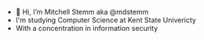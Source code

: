 - 👋 Hi, I’m Mitchell Stemm aka @mdstemm
- I'm studying Computer Science at Kent State Univericty
- With a concentration in information security

<!---
Mdstemm/Mdstemm is a ✨ special ✨ repository because its `README.md` (this file) appears on your GitHub profile.
You can click the Preview link to take a look at your changes.
--->
